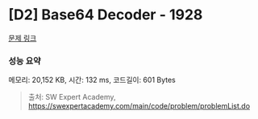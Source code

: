 # [D2] Base64 Decoder - 1928 

[문제 링크](https://swexpertacademy.com/main/code/problem/problemDetail.do?contestProbId=AV5PR4DKAG0DFAUq) 

### 성능 요약

메모리: 20,152 KB, 시간: 132 ms, 코드길이: 601 Bytes



> 출처: SW Expert Academy, https://swexpertacademy.com/main/code/problem/problemList.do